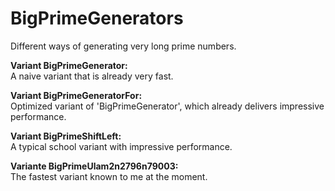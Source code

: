 # BigPrimeGenerators
Different ways of generating very long prime numbers.

**Variant BigPrimeGenerator:**<br>
A naive variant that is already very fast.

**Variant BigPrimeGeneratorFor:**<br>
Optimized variant of 'BigPrimeGenerator', which already delivers impressive performance. 

**Variant BigPrimeShiftLeft:**<br>
A typical school variant with impressive performance.

**Variante BigPrimeUlam2n2796n79003:**<br>
The fastest variant known to me at the moment.
